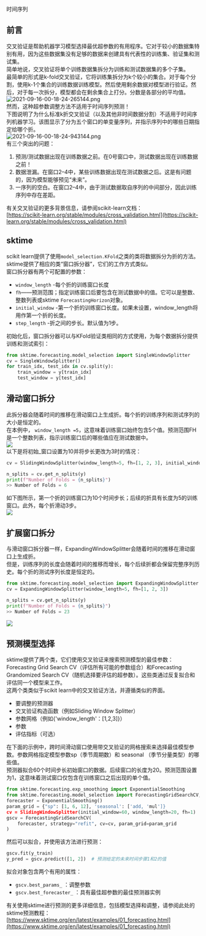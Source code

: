 时间序列
<a name="GZEE8"></a>
## 前言
交叉验证是帮助机器学习模型选择最优超参数的有用程序。它对于较小的数据集特别有用，因为这些数据集没有足够的数据来创建具有代表性的训练集、验证集和测试集。<br />简单地说，交叉验证将单个训练数据集拆分为训练和测试数据集的多个子集。<br />最简单的形式是k-fold交叉验证，它将训练集拆分为k个较小的集合。对于每个分割，使用k-1个集合的训练数据训练模型。然后使用剩余数据对模型进行验证。然后，对于每一次拆分，模型都会在剩余集合上打分。分数是各部分的平均值。<br />![2021-09-16-00-18-24-265144.png](https://cdn.nlark.com/yuque/0/2021/png/396745/1631722726742-753753be-2a2d-4503-9b75-6361257fa09c.png#clientId=u83560c24-ca5d-4&from=ui&id=ud42bf5ad&originHeight=383&originWidth=700&originalType=binary&ratio=1&size=68245&status=done&style=shadow&taskId=u97c83aa3-770e-4253-bb89-a3403c80ea8)<br />然而，这种超参数调整方法不适用于时间序列预测！<br />下图说明了为什么标准k折交叉验证（以及其他非时间数据分割）不适用于时间序列机器学习。该图显示了分为五个窗口的单变量序列，并指示序列中的哪些日期指定给哪个折。<br />![2021-09-16-00-18-24-943144.png](https://cdn.nlark.com/yuque/0/2021/png/396745/1631722726737-46ccd08b-a570-441b-a5fb-ba093ed60963.png#clientId=u83560c24-ca5d-4&from=ui&id=nFMkA&originHeight=216&originWidth=700&originalType=binary&ratio=1&size=39478&status=done&style=shadow&taskId=u74a1b7c3-0ce0-46b2-ac2d-d6e4e34dfa0)<br />有三个突出的问题：

1. 预测/测试数据出现在训练数据之前。在0号窗口中，测试数据出现在训练数据之前！
2. 数据泄漏。在窗口2–4中，某些训练数据出现在测试数据之后。这是有问题的，因为模型能够预见“未来”。
3. 一序列的空白。在窗口2–4中，由于测试数据取自序列的中间部分，因此训练序列中存在差距。

有关交叉验证的更多背景信息，请参阅scikit-learn文档：<br />[https://scikit-learn.org/stable/modules/cross_validation.html](https://scikit-learn.org/stable/modules/cross_validation.html)
<a name="lMmNJ"></a>
## sktime
scikit learn提供了使用`model_selection.KFold`之类的类将数据拆分为折的方法。sktime提供了相应的类“窗口拆分器”，它们的工作方式类似。<br />窗口拆分器有两个可配置的参数：

- `window_length` -每个折的训练窗口长度
- `fh`——预测范围；指定训练窗口后要包含在测试数据中的值。它可以是整数、整数列表或sktime `ForecastingHorizon`对象。
- `initial_window` -第一个折的训练窗口长度。如果未设置，window_length将用作第一个折的长度。
- `step_length` -折之间的步长。默认值为1步。

初始化后，窗口拆分器可以与KFold验证类相同的方式使用，为每个数据拆分提供训练和测试索引：
```python
from sktime.forecasting.model_selection import SingleWindowSplitter
cv = SingleWindowSplitter()
for train_idx, test_idx in cv.split(y):
    train_window = y[train_idx]
    test_window = y[test_idx]
```
<a name="gefCR"></a>
## 滑动窗口拆分
此拆分器会随着时间的推移在滑动窗口上生成折。每个折的训练序列和测试序列的大小是恒定的。<br />在本例中， `window_length =5`，这意味着训练窗口始终包含5个值。预测范围FH是一个整数列表，指示训练窗口后的哪些值应在测试数据中。<br />![](https://cdn.nlark.com/yuque/0/2021/webp/396745/1631722304607-b4fb5f5c-e119-48de-9c37-6d44f5488055.webp#clientId=u83560c24-ca5d-4&from=paste&id=udd928b9a&originHeight=232&originWidth=700&originalType=url&ratio=1&status=done&style=shadow&taskId=u8b8e5f94-94ac-40ff-8083-6dd4566dd49)<br />以下是将初始_窗口设置为10并将步长更改为3时的情况：
```python
cv = SlidingWindowSplitter(window_length=5, fh=[1, 2, 3], initial_window=10, step_length=3)

n_splits = cv.get_n_splits(y)
print(f"Number of Folds = {n_splits}")
>> Number of Folds = 6
```
如下图所示，第一个折的训练窗口为10个时间步长；后续的折具有长度为5的训练窗口。此外，每个折滑动3步。<br />![](https://cdn.nlark.com/yuque/0/2021/webp/396745/1631722304537-05fd4b5d-b389-415a-b2ee-cf7dd45b6058.webp#clientId=u83560c24-ca5d-4&from=paste&id=ue2875907&originHeight=227&originWidth=700&originalType=url&ratio=1&status=done&style=shadow&taskId=u8fd9167a-63d0-4b03-a96f-e6989b5c249)
<a name="ASjOs"></a>
## 扩展窗口拆分
与滑动窗口拆分器一样，ExpandingWindowSplitter会随着时间的推移在滑动窗口上生成折。<br />但是，训练序列的长度会随着时间的推移而增长，每个后续折都会保留完整序列历史。每个折的测试序列长度是恒定的。
```python
from sktime.forecasting.model_selection import ExpandingWindowSplitter
cv = ExpandingWindowSplitter(window_length=5, fh=[1, 2, 3])

n_splits = cv.get_n_splits(y)
print(f"Number of Folds = {n_splits}")
>> Number of Folds = 23
```
![](https://cdn.nlark.com/yuque/0/2021/webp/396745/1631722304805-d1d14f74-0e20-4bc6-9c4a-d759eee5c252.webp#clientId=u83560c24-ca5d-4&from=paste&id=ub12246b5&originHeight=228&originWidth=700&originalType=url&ratio=1&status=done&style=shadow&taskId=u24f8858b-df24-4f9f-a7af-277e979b81c)
<a name="D8G6r"></a>
## 预测模型选择
sktime提供了两个类，它们使用交叉验证来搜索预测模型的最佳参数：Forecasting Grid Search CV（评估所有可能的参数组合）和Forecasting Grandomized Search CV（随机选择要评估的超参数）。这些类通过反复拟合和评估同一个模型来工作。<br />这两个类类似于scikit learn中的交叉验证方法，并遵循类似的界面。

- 要调整的预测器
- 交叉验证构造函数（例如Sliding Window Splitter）
- 参数网格（例如{'window_length'：[1,2,3]}）
- 参数
- 评估指标（可选）

在下面的示例中，跨时间滑动窗口使用带交叉验证的网格搜索来选择最佳模型参数。参数网格指定模型参数sp（季节周期数）和 seasonal （季节分量类型）的哪些值。<br />预测器拟合60个时间步长初始窗口的数据。后续窗口的长度为20。预测范围设置为1，这意味着测试窗口仅包含在训练窗口之后出现的单个值。
```python
from sktime.forecasting.exp_smoothing import ExponentialSmoothing
from sktime.forecasting.model_selection import ForecastingGridSearchCV, SlidingWindowSplitter
forecaster = ExponentialSmoothing()
param_grid = {"sp": [1, 6, 12], 'seasonal': ['add, 'mul']}
cv = SlidingWindowSplitter(initial_window=60, window_length=20, fh=1)
gscv = ForecastingGridSearchCV(
    forecaster, strategy="refit", cv=cv, param_grid=param_grid
)
```
然后可以拟合，并使用该方法进行预测：
```python
gscv.fit(y_train)
y_pred = gscv.predict([1, 2])  # 预测给定的未来时间步骤1和2的值
```
拟合对象包含两个有用的属性：

- `gscv.best_params_` ：调整参数
- `gscv.best_forecaster_` ：具有最佳超参数的最佳预测器实例

有关使用sktime进行预测的更多详细信息，包括模型选择和调整，请参阅此处的sktime预测教程：<br />[https://www.sktime.org/en/latest/examples/01_forecasting.html](https://www.sktime.org/en/latest/examples/01_forecasting.html)
